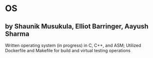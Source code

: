 # OS
## by Shaunik Musukula, Elliot Barringer, Aayush Sharma

Written operating system (in progress) in C, C++, and ASM;
Utilized Dockerfile and Makefile for build and virtual testing operations